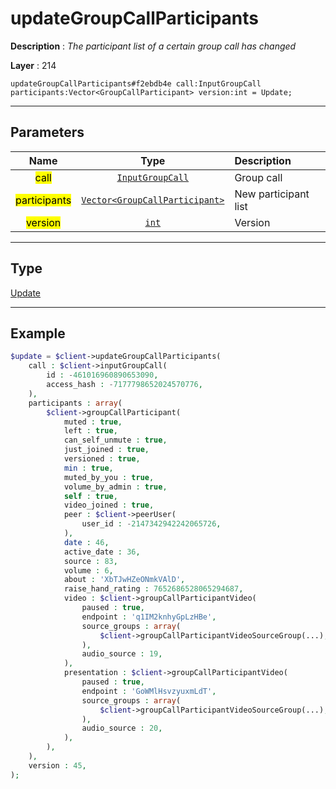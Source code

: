 # updateGroupCallParticipants

**Description** : *The participant list of a certain group call has changed*

**Layer** : 214

```tl
updateGroupCallParticipants#f2ebdb4e call:InputGroupCall participants:Vector<GroupCallParticipant> version:int = Update;
```

---

## Parameters

| Name | Type | Description |
| :---: | :---: | :--- |
| <mark>call</mark> | [`InputGroupCall`](type/InputGroupCall) | Group call |
| <mark>participants</mark> | [`Vector<GroupCallParticipant>`](type/GroupCallParticipant) | New participant list |
| <mark>version</mark> | [`int`](type/int) | Version |

---

## Type

[Update](type/Update)

---

## Example

```php
$update = $client->updateGroupCallParticipants(
	call : $client->inputGroupCall(
		id : -461016960890653090,
		access_hash : -7177798652024570776,
	),
	participants : array(
		$client->groupCallParticipant(
			muted : true,
			left : true,
			can_self_unmute : true,
			just_joined : true,
			versioned : true,
			min : true,
			muted_by_you : true,
			volume_by_admin : true,
			self : true,
			video_joined : true,
			peer : $client->peerUser(
				user_id : -2147342942242065726,
			),
			date : 46,
			active_date : 36,
			source : 83,
			volume : 6,
			about : 'XbTJwHZeONmkVAlD',
			raise_hand_rating : 7652686528065294687,
			video : $client->groupCallParticipantVideo(
				paused : true,
				endpoint : 'q1IM2knhyGpLzHBe',
				source_groups : array(
					$client->groupCallParticipantVideoSourceGroup(...),
				),
				audio_source : 19,
			),
			presentation : $client->groupCallParticipantVideo(
				paused : true,
				endpoint : 'GoWMlHsvzyuxmLdT',
				source_groups : array(
					$client->groupCallParticipantVideoSourceGroup(...),
				),
				audio_source : 20,
			),
		),
	),
	version : 45,
);
```